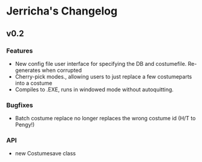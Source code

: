 # Jerricha's Changelog
## v0.2
### Features
* New config file user interface for specifying the DB and costumefile. Re-generates when corrupted
* Cherry-pick modes., allowing users to just replace a few costumeparts into a costume
* Compiles to .EXE, runs in windowed mode without autoquitting.

### Bugfixes
* Batch costume replace no longer replaces the wrong costume id (H/T to Pengy!)

### API
* new Costumesave class
